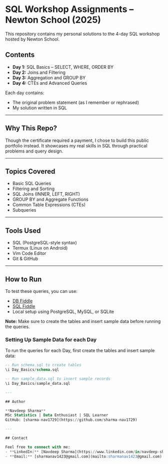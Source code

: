 # SQL Workshop Assignments – Newton School (2025)

This repository contains my personal solutions to the 4-day SQL workshop hosted by Newton School.

## Contents

- **Day 1:** SQL Basics – SELECT, WHERE, ORDER BY  
- **Day 2:** Joins and Filtering  
- **Day 3:** Aggregation and GROUP BY  
- **Day 4:** CTEs and Advanced Queries  

Each day contains:
- The original problem statement (as I remember or rephrased)
- My solution written in SQL

---

## Why This Repo?

Though the certificate required a payment, I chose to build this public portfolio instead. It showcases my real skills in SQL through practical problems and query design.

---

## Topics Covered

- Basic SQL Queries  
- Filtering and Sorting  
- SQL Joins (INNER, LEFT, RIGHT)  
- GROUP BY and Aggregate Functions  
- Common Table Expressions (CTEs)  
- Subqueries  

---

## Tools Used

- SQL (PostgreSQL-style syntax)  
- Termux (Linux on Android)  
- Vim Code Editor  
- Git & GitHub  

---

## How to Run

To test these queries, you can use:

- [DB Fiddle](https://www.db-fiddle.com/)  
- [SQL Fiddle](http://sqlfiddle.com/)  
- Local setup using PostgreSQL, MySQL, or SQLite  

**Note:** Make sure to create the tables and insert sample data before running the queries.

### Setting Up Sample Data for each Day

To run the queries for each Day, first create the tables and insert sample data:

```sql
-- Run schema.sql to create tables
\i Day_Basics/schema.sql

-- Run sample_data.sql to insert sample records
\i Day_Basics/sample_data.sql

---

## Author

**Navdeep Sharma**  
MSc Statistics | Data Enthusiast | SQL Learner  
GitHub: [sharma-nav1729](https://github.com/sharma-nav1729)

---

## Contact

Feel free to connect with me:  
- **LinkedIn:** [Navdeep Sharma](https://www.linkedin.com/in/navdeep-sharma-920b87207)  
- **Email:** [sharmanav1423@gmail.com](mailto:sharmanav1423@gmail.com)
